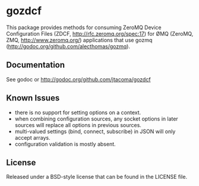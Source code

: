 # gozdcf

This package provides methods for consuming ZeroMQ Device Configuration Files
(ZDCF, http://rfc.zeromq.org/spec:17) for ØMQ (ZeroMQ, ZMQ,
http://www.zeromq.org/) applications that use gozmq
(http://godoc.org/github.com/alecthomas/gozmq).

## Documentation

See godoc or http://godoc.org/github.com/jtacoma/gozdcf

## Known Issues

* there is no support for setting options on a context.
* when combining configuration sources, any socket options in later sources will replace all options in previous sources.
* multi-valued settings (bind, connect, subscribe) in JSON will only accept arrays.
* configuration validation is mostly absent.

## License

Released under a BSD-style license that can be found in the LICENSE file.
